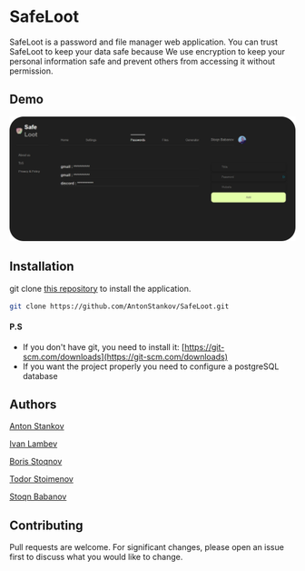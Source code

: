 # SafeLoot

SafeLoot is a password and file manager web application. You can trust SafeLoot to keep your data safe because We use encryption to keep your personal information safe and prevent others from accessing it without permission.

## Demo
![Demo](https://github.com/AntonStankov/SafeLoot/blob/main/src/main/resources/static/screenshots_of_the_app/Screenshot_passwords.png?raw=true "Title")

## Installation

git clone [this repository](https://github.com/AntonStankov/SafeLoot.git) to install the application.

```bash
git clone https://github.com/AntonStankov/SafeLoot.git


```

#### P.S

- If you don't have git, you need to install it: [https://git-scm.com/downloads](https://git-scm.com/downloads)
- If you want the project properly you need to configure a postgreSQL database 


## Authors
[Anton Stankov](https://github.com/AntonStankov)

[Ivan Lambev](https://github.com/IvanLambev)

[Boris Stoqnov](https://github.com/BorisStoyanv)

[Todor Stoimenov](https://github.com/To6enceto)

[Stoqn Babanov](https://github.com/StoqnBabanov)


## Contributing

Pull requests are welcome. For significant changes, please open an issue first
to discuss what you would like to change.

